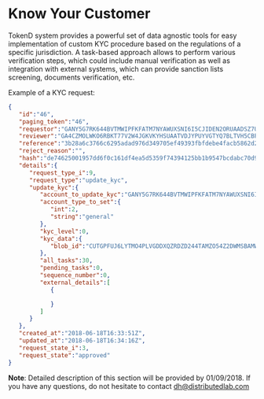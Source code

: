 # Know Your Customer

TokenD system provides a powerful set of data agnostic tools for easy implementation of custom KYC procedure based on the regulations of a specific jurisdiction. A task-based approach allows to perform various verification steps, which could include manual verification as well as integration with external systems, which can provide sanction lists screening, documents verification, etc.

Example of a KYC request:

```json
{
   "id":"46",
   "paging_token":"46",
   "requestor":"GANY5G7RK644BVTMWIPFKFATM7NYAWUXSNI6I5CJIDEN2ORUAADSZ7UF",
   "reviewer":"GA4CZMOLWKO6RBKT77V2W4JGKVKYHSUAATVDJYPUYVGTYQ7BLTVH5CBP",
   "reference":"3b28a6c3766c6295adad976d349705ef49393fbfdebe4facb5862d2cdfa285d3",
   "reject_reason":"",
   "hash":"de74625001957dd6f0c161df4ea5d5359f74394125bb1b9547bcdabc70d9d50a",
   "details":{
      "request_type_i":9,
      "request_type":"update_kyc",
      "update_kyc":{
         "account_to_update_kyc":"GANY5G7RK644BVTMWIPFKFATM7NYAWUXSNI6I5CJIDEN2ORUAADSZ7UF",
         "account_type_to_set":{
            "int":2,
            "string":"general"
         },
         "kyc_level":0,
         "kyc_data":{
            "blob_id":"CUTGPFUJ6LYTMO4PLVGDDXQZRDZD244TAMZO54Z2DWMSBAMWSTUA"
         },
         "all_tasks":30,
         "pending_tasks":0,
         "sequence_number":0,
         "external_details":[
            {

            }
         ]
      }
   },
   "created_at":"2018-06-18T16:33:51Z",
   "updated_at":"2018-06-18T16:34:16Z",
   "request_state_i":3,
   "request_state":"approved"
}
```

__Note__: Detailed description of this section will be provided by 01/09/2018. If you have any questions, do not hesitate to contact dh@distributedlab.com
